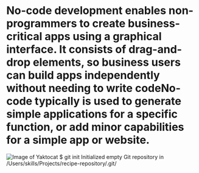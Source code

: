 #  No-code development enables non-programmers to create business-critical apps using a graphical interface. It consists of drag-and-drop elements, so business users can build apps independently without needing to write codeNo-code typically is used to generate simple applications for a specific function, or add minor capabilities for a simple app or website.
![Image of Yaktocat](https://octodex.github.com/images/yaktocat.png)
$ git init
Initialized empty Git repository in /Users/skills/Projects/recipe-repository/.git/
